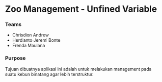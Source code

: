 # Zoo Management - Unfined Variable

### Teams 
- Chrisdion Andrew
- Herdianto Jeremi Bonte 
- Frenda Maulana

### Purpose
Tujuan dibuatnya aplikasi ini adalah untuk melakukan management pada suatu kebun binatang agar lebih terstruktur.
